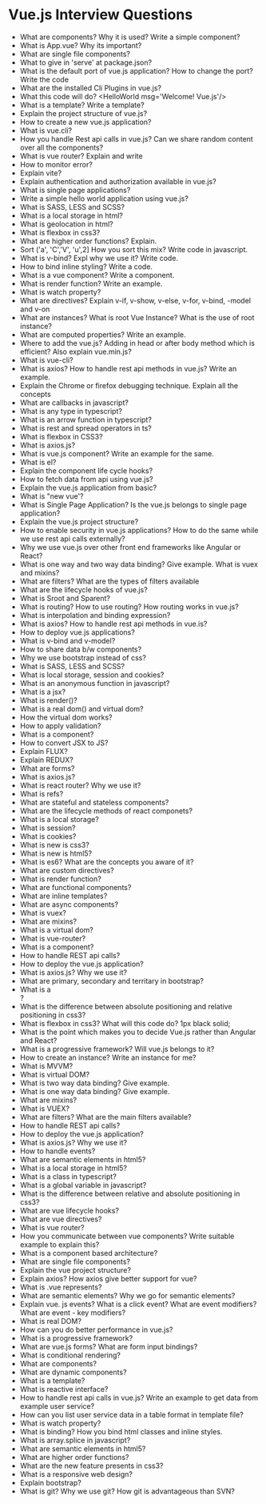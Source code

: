 # Vue.js Interview Questions

- What are components? Why it is used? Write a simple component?
- What is App.vue? Why its important?
- What are single file components?
- What to give in 'serve' at package.json?
- What is the default port of vue.js application? How to change the port? Write the code
- What are the installed Cli Plugins in vue.js?
- What this code will do? <HelloWorld msg=\'Welcome! Vue.js\'/>
- What is a template? Write a template?
- Explain the project structure of vue.js?
- How to create a new vue.js application?
- What is vue.cli?
- How you handle Rest api calls in vue.js? Can we share random content over all the components?
- What is vue router? Explain and write
- How to monitor error?
- Explain vite?
- Explain authentication and authorization available in vue.js?
- What is single page applications?
- Write a simple hello world application using vue.js?
- What is SASS, LESS and SCSS?
- What is a local storage in html?
- What is geolocation in html?
- What is flexbox in css3?
- What are higher order functions? Explain.
- Sort ('a', 'C','V', 'u',2] How you sort this mix? Write code in javascript.
- What is v-bind? Expl why we use it? Write code.
- How to bind inline styling? Write a code.
- What is a vue component? Write a component.
- What is render function? Write an example.
- What is watch property?
- What are directives? Explain v-if, v-show, v-else, v-for, v-bind, -model and v-on
- What are instances? What is root Vue Instance? What is the use of root instance?
- What are computed properties? Write an example.
- Where to add the vue.js? Adding in head or after body method which is efficient? Also explain vue.min.js?
- What is vue-cli?
- What is axios? How to handle rest api methods in vue.js? Write an example.
- Explain the Chrome or firefox debugging technique. Explain all the concepts
- What are callbacks in javascript?
- What is any type in typescript?
- What is an arrow function in typescript?
- What is rest and spread operators in ts?
- What is flexbox in CSS3?
- What is axios.js?
- What is vue.js component? Write an example for the same.
- What is el?
- Explain the component life cycle hooks?
- How to fetch data from api using vue.js?
- Explain the vue.js application from basic?
- What is "new vue'?
- What is Single Page Application? Is the vue.js belongs to single page application?
- Explain the vue.js project structure?
- How to enable security in vue.js applications? How to do the same while we use rest api calls externally?
- Why we use vue.js over other front end frameworks like Angular or React?
- What is one way and two way data binding? Give example. What is vuex and mixins?
- What are filters? What are the types of filters available
- What are the lifecycle hooks of vue.js?
- What is Sroot and Sparent?
- What is routing? How to use routing? How routing works in vue.js?
- What is interpolation and binding expression?
- What is axios? How to handle rest api methods in vue.is?
- How to deploy vue.js applications?
- What is v-bind and v-model?
- How to share data b/w components?
- Why we use bootstrap instead of css?
- What is SASS, LESS and SCSS?
- What is local storage, session and cookies?
- What is an anonymous function in javascript?
- What is a jsx?
- What is render()?
- What is a real dom() and virtual dom?
- How the virtual dom works?
- How to apply validation?
- What is a component?
- How to convert JSX to JS?
- Explain FLUX?
- Explain REDUX?
- What are forms?
- What is axios.js?
- What is react router? Why we use it?
- What is refs?
- What are stateful and stateless components?
- What are the lifecycle methods of react componets?
- What is a local storage?
- What is session?
- What is cookies?
- What is new is css3?
- What is new is html5?
- What is es6? What are the concepts you aware of it?
- What are custom directives?
- What is render function?
- What are functional components?
- What are inline templates?
- What are async components?
- What is vuex?
- What are mixins?
- What is a virtual dom?
- What is vue-router?
- What is a component?
- How to handle REST api calls?
- How to deploy the vue.js application?
- What is axios.js? Why we use it?
- What are primary, secondary and territary in bootstrap?
- What is a <nav>?
- What is the difference between absolute positioning and relative positioning in css3?
- What is flexbox in css3? What will this code do? 1px black solid;
- What is the point which makes you to decide Vue.js rather than Angular and React?
- What is a progressive framework? Will vue.js belongs to it?
- How to create an instance? Write an instance for me?
- What is MVVM?
- What is virtual DOM?
- What is two way data binding? Give example.
- What is one way data binding? Give example.
- What are mixins?
- What is VUEX?
- What are filters? What are the main filters available?
- How to handle REST api calls?
- How to deploy the vue.js application?
- What is axios.js? Why we use it?
- How to handle events?
- What are semantic elements in html5?
- What is a local storage in html5?
- What is a class in typescript?
- What is a global variable in javascript?
- What is the difference between relative and absolute positioning in css3?
- What are vue lifecycle hooks?
- What are vue directives?
- What is vue router?
- How you communicate between vue components? Write suitable example to explain this?
- What is a component based architecture?
- What are single file components?
- Explain the vue project structure?
- Explain axios? How axios give better support for vue?
- What is .vue represents?
- What are semantic elements? Why we go for semantic elements?
- Explain vue. js events? What is a click event? What are event modifiers? What are event - key modifiers?
- What is real DOM?
- How can you do better performance in vue.js?
- What is a progressive framework?
- What are vue.js forms? What are form input bindings?
- What is conditional rendering?
- What are components?
- What are dynamic components?
- What is a template?
- What is reactive interface?
- How to handle rest api calls in vue.js? Write an example to get data from example user service?
- How can you list user service data in a table format in template file?
- What is watch property?
- What is binding? How you bind html classes and inline styles.
- What is array.splice in javascript?
- What are semantic elements in html5?
- What are higher order functions?
- What are the new feature presents in css3?
- What is a responsive web design?
- Explain bootstrap?
- What is git? Why we use git? How git is advantageous than SVN?
